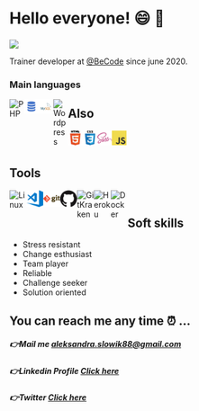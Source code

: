 # Hello everyone! :smile: :wave:

<img  align="center"  width="350" src="https://i.pinimg.com/originals/f8/51/6b/f8516b9c0ee5497018254b2750042240.gif">



Trainer developer at [@BeCode](https://becode.org/) since june 2020.



### Main languages

 <img align="left" alt="PHP" width="26px" src="https://multarte.com.br/wp-content/uploads/2015/07/php1.png" /><a/>
<a><img align="left" alt="SQL" width="26px" src="https://raw.githubusercontent.com/github/explore/80688e429a7d4ef2fca1e82350fe8e3517d3494d/topics/sql/sql.png" /><a/>
<a><img align="left" alt="MySQL" width="26px" src="https://raw.githubusercontent.com/github/explore/80688e429a7d4ef2fca1e82350fe8e3517d3494d/topics/mysql/mysql.png" /><a/> <a>
 <a><img align="left" alt="Wordpress" width="26px" src="https://cdn.1min30.com/wp-content/uploads/2017/03/logo-WordPress.jpg" /><a/>
  
  ## Also
  
  <a><img align="left" alt="HTML5" width="26px" src="https://raw.githubusercontent.com/github/explore/80688e429a7d4ef2fca1e82350fe8e3517d3494d/topics/html/html.png" /><a/>
<a><img align="left" alt="CSS3" width="26px" src="https://raw.githubusercontent.com/github/explore/80688e429a7d4ef2fca1e82350fe8e3517d3494d/topics/css/css.png" /><a/>
<a><img align="left" alt="Sass" width="26px" src="https://raw.githubusercontent.com/github/explore/80688e429a7d4ef2fca1e82350fe8e3517d3494d/topics/sass/sass.png" /><a/>
<a><img align="left" alt="JavaScript" width="26px" src="https://raw.githubusercontent.com/github/explore/80688e429a7d4ef2fca1e82350fe8e3517d3494d/topics/javascript/javascript.png" /><a/>
  


<br />
<br />

## Tools

<a><img align="left" alt="Linux" width="30px" src="https://ekladata.com/OaWEOS-KYMWqb0GtA16wDCIiCSM.png" /><a/>
<a><img align="left" alt="Visual Studio Code" width="30px" src="https://raw.githubusercontent.com/github/explore/80688e429a7d4ef2fca1e82350fe8e3517d3494d/topics/visual-studio-code/visual-studio-code.png" /><a/>
<a><img align="left" alt="Git" width="30px" src="https://raw.githubusercontent.com/github/explore/80688e429a7d4ef2fca1e82350fe8e3517d3494d/topics/git/git.png" /><a/>
<a><img align="left" alt="GitHub" width="30px" src="https://raw.githubusercontent.com/github/explore/78df643247d429f6cc873026c0622819ad797942/topics/github/github.png" /><a/>
<a><img align="left" alt="GitKraken" width="30px" src="https://www.gitkraken.com/img/keif-gallery/gallery-keif.jpg" /><a/>
<a><img align="left" alt="Heroku" width="30px" src="https://encrypted-tbn0.gstatic.com/images?q=tbn%3AANd9GcRKWh6WVL_GbOx7gn03ia9JFaplrdXksdLX1w&usqp=CAU" /><a/>
<a><img align="left" alt="Docker" width="30px" src="https://encrypted-tbn0.gstatic.com/images?q=tbn%3AANd9GcTTai6fO9PKg20-B8psyaJA7rSBO6Asu2m5ug&usqp=CAU" /><a/><br />
 
 ## Soft skills 
 
 - Stress resistant
 - Change esthusiast
 - Team player
 - Reliable
 - Challenge seeker
 - Solution oriented



## You can reach me any time :alarm_clock: ...


##### :point_right:Mail me [aleksandra.slowik88@gmail.com]()

##### :point_right:Linkedin Profile [Click here](https://www.linkedin.com/in/aleksandra-slowik-dev/)

##### :point_right:Twitter  [Click here](https://twitter.com/aleksandraslow5)

